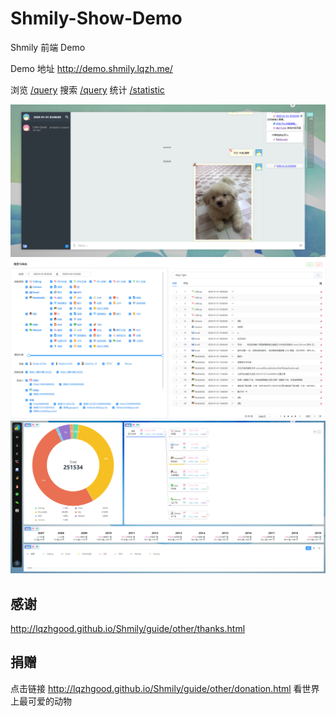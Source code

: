 # Shmily-Show-Demo
Shmily 前端 Demo

Demo 地址 http://demo.shmily.lqzh.me/

浏览 [/query](http://demo.shmily.lqzh.me/)
搜索 [/query](http://demo.shmily.lqzh.me/#/query?searchType=消息&searchKey=-Reg:/*/gim)
统计 [/statistic](http://demo.shmily.lqzh.me/#/statistic)



<a target="_blank" href="http://demo.shmily.lqzh.me/">![query](./screenshots/query.png)</a>
<a target="_blank" href="http://demo.shmily.lqzh.me/#/query?searchType=消息&searchKey=-Reg:/*/gim">![query](./screenshots/search.png)</a>
<a target="_blank" href="http://demo.shmily.lqzh.me/#/statistic">![statistic](./screenshots/statistic.png)</a>



## 感谢

http://lqzhgood.github.io/Shmily/guide/other/thanks.html

## 捐赠

点击链接 http://lqzhgood.github.io/Shmily/guide/other/donation.html 看世界上最可爱的动物
